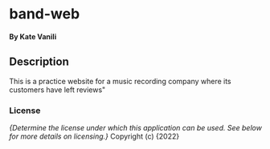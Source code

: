 # band-web
#### By Kate Vanili
## Description
This is a practice website for a music recording company where its customers have left reviews"
### License
*{Determine the license under which this application can be used.  See below for more details on licensing.}*
Copyright (c) {2022} 

